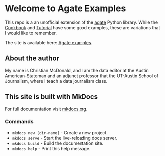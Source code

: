 # Welcome to Agate Examples

This repo is a an unofficial extension of the [agate](http://agate.readthedocs.io/en/1.6.0/) Python library. While the [Cookbook](http://agate.readthedocs.io/en/1.6.0/cookbook.html) and [Tutorial](https://github.com/wireservice/agate/blob/master/tutorial.ipynb) have some good examples, these are variations that I would like to remember.

The site is available here: [Agate examples](https://critmcdonald.github.io/agate-examples/).

## About the author

My name is Christian McDonald, and I am the data editor at the Austin American-Stateman and an adjunct professor that the UT-Austin School of Journalism, where I teach a data journalism class.

## This site is built with MkDocs

For full documentation visit [mkdocs.org](http://mkdocs.org).

### Commands

* `mkdocs new [dir-name]` - Create a new project.
* `mkdocs serve` - Start the live-reloading docs server.
* `mkdocs build` - Build the documentation site.
* `mkdocs help` - Print this help message.

